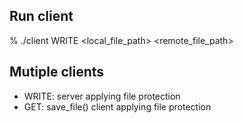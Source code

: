 ## Run client
% ./client WRITE <local_file_path> <remote_file_path>


## Mutiple clients
- WRITE: server applying file protection
- GET: save_file() client applying file protection
